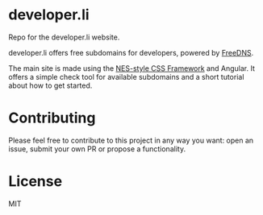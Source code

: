 # developer.li

Repo for the developer.li website.

developer.li offers free subdomains for developers, powered by [FreeDNS](https://freedns.afraid.org/).

The main site is made using the [NES-style CSS Framework](https://github.com/nostalgic-css/NES.css) and Angular.
It offers a simple check tool for available subdomains and a short tutorial about how to get started.

# Contributing

Please feel free to contribute to this project in any way you want: open an issue, submit your own PR or propose a functionality.

# License 

MIT
